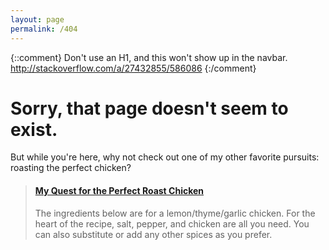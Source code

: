 ```yaml
---
layout: page
permalink: /404
---
```


{::comment}
Don't use an H1, and this won't show up in the navbar.
http://stackoverflow.com/a/27432855/586086
{:/comment}

Sorry, that page doesn't seem to exist.
=======================================

But while you're here, why not check out one of my other favorite
pursuits: roasting the perfect chicken?

<blockquote class="embedly-card" data-card-key="d4b2de9886e24e7fbfb1f4e707b0452d" data-card-type="article"><h4><a href="https://medium.com/@mizzao/my-quest-for-the-perfect-roast-chicken-474418ea3051">My Quest for the Perfect Roast Chicken</a></h4><p>The ingredients below are for a lemon/thyme/garlic chicken. For the heart of the recipe, salt, pepper, and chicken are all you need. You can also substitute or add any other spices as you prefer.</p></blockquote>
<script async src="//cdn.embedly.com/widgets/platform.js" charset="UTF-8"></script>
